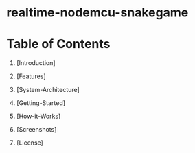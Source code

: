 # realtime-nodemcu-snakegame


# Table of Contents

1. [Introduction]

2. [Features]

3. [System-Architecture]

4. [Getting-Started]

5. [How-it-Works]

6. [Screenshots]

7. [License]



